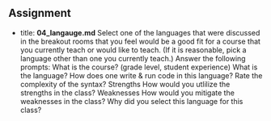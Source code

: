 ## Assignment
* title: **04_langauge.md**
Select one of the languages that were discussed in the breakout rooms that you feel would be a good fit for a course that you currently teach or would like to teach. (If it is reasonable, pick a language other than one you currently teach.)
Answer the following prompts:
What is the course? (grade level, student experience)
What is the language?
How does one write & run code in this language?
Rate the complexity of the syntax?
Strengths
How would you utlilize the strengths in the class?
Weaknesses
How would you mitigate the weaknesses in the class?
Why did you select this language for this class?
